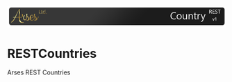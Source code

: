 ![Arses REST Country](https://github.com/ArsesCo/RESTCountries/blob/master/statics/rm_header.png)
# RESTCountries
Arses REST Countries
